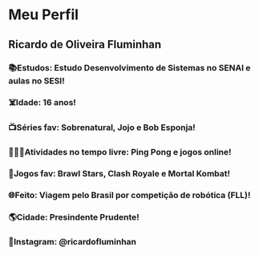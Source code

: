 # Meu Perfil

## Ricardo de Oliveira Fluminhan

### :books:**Estudos:** Estudo Desenvolvimento de Sistemas no SENAI e aulas no SESI!
### :skull_and_crossbones:**Idade:** 16 anos!
### :tv:**Séries fav:** Sobrenatural, Jojo e Bob Esponja!
### :shushing_face::deaf_man:**Atividades no tempo livre:** Ping Pong e jogos online!
### :space_invader:**Jogos fav:** Brawl Stars, Clash Royale e Mortal Kombat!
### :globe_with_meridians:**Feito:** Viagem pelo Brasil por competição de robótica (FLL)!
### :earth_americas:**Cidade:** Presindente Prudente!
### :iphone:**Instagram:** @ricardofluminhan
